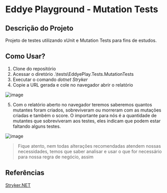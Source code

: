 # Eddye Playground - Mutation Tests

## Descrição do Projeto

Projeto de testes utilizando xUnit e Mutation Tests para fins de estudos.

## Como Usar?
1. Clone do repositório
2. Acessar o diretório .\tests\EddyePlay.Tests.MutationTests
3. Executar o comando *dotnet Stryker*
4. Copie a URL gerada e cole no navegador abrir o relatório

![image](https://user-images.githubusercontent.com/18613681/209411924-4b89e5b8-a193-4cf3-9438-383821750f1f.png)

5. Com o relatório aberto no navegador teremos saberemos quantos mutantes foram criados, sobreviveram ou morreram com as mutações criadas e também o score. O importante para nós é a quantidade de mutantes que sobreviveram aos testes, eles indicam que podem estar faltando alguns testes.

![image](https://user-images.githubusercontent.com/18613681/209411964-4d5c290a-1873-4751-b637-c0dd48afbc9b.png)

> Fique atento, nem todas alterações recomendadas atendem nossas necessidades, temos que saber analisar e usar o que for necessário para nossa regra de negócio, assim

## Referências
[Stryker.NET](https://stryker-mutator.io/docs/stryker-net/introduction/)<br>